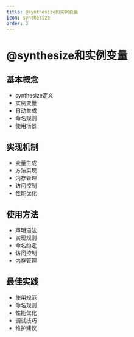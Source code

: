 ```yaml
---
title: @synthesize和实例变量
icon: synthesize
order: 3
---
```


# @synthesize和实例变量

## 基本概念
- synthesize定义
- 实例变量
- 自动生成
- 命名规则
- 使用场景

## 实现机制
- 变量生成
- 方法实现
- 内存管理
- 访问控制
- 性能优化

## 使用方法
- 声明语法
- 实现规则
- 命名约定
- 访问控制
- 内存管理

## 最佳实践
- 使用规范
- 命名规则
- 性能优化
- 调试技巧
- 维护建议
